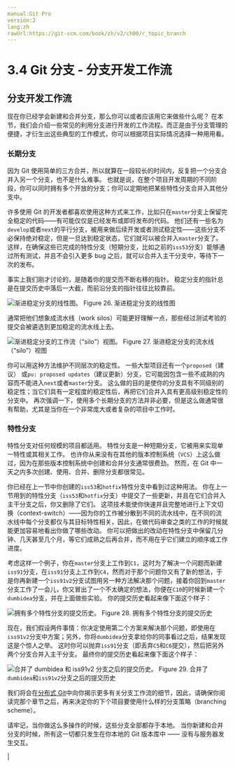 ```yaml
---
manual:Git Pro
version:2
lang:zh
rawUrl:https://git-scm.com/book/zh/v2/ch00/r_topic_branch
---
```



# 3.4 Git 分支 - 分支开发工作流

## 分支开发工作流<a name="_分支开发工作流"></a>


现在你已经学会新建和合并分支，那么你可以或者应该用它来做些什么呢？ 在本节，我们会介绍一些常见的利用分支进行开发的工作流程。而正是由于分支管理的便捷，才衍生出这些典型的工作模式，你可以根据项目实际情况选择一种用用看。



### 长期分支<a name="_长期分支"></a>


因为 Git 使用简单的三方合并，所以就算在一段较长的时间内，反复把一个分支合并入另一个分支，也不是什么难事。 也就是说，在整个项目开发周期的不同阶段，你可以同时拥有多个开放的分支；你可以定期地把某些特性分支合并入其他分支中。




许多使用 Git 的开发者都喜欢使用这种方式来工作，比如只在`master`分支上保留完全稳定的代码——有可能仅仅是已经发布或即将发布的代码。 他们还有一些名为`develop`或者`next`的平行分支，被用来做后续开发或者测试稳定性——这些分支不必保持绝对稳定，但是一旦达到稳定状态，它们就可以被合并入`master`分支了。 这样，在确保这些已完成的特性分支（短期分支，比如之前的`iss53`分支）能够通过所有测试，并且不会引入更多 bug 之后，就可以合并入主干分支中，等待下一次的发布。




事实上我们刚才讨论的，是随着你的提交而不断右移的指针。 稳定分支的指针总是在提交历史中落后一大截，而前沿分支的指针往往比较靠前。


![渐进稳定分支的线性图。](%637.png "")
Figure 26. 渐进稳定分支的线性图



通常把他们想象成流水线（work silos）可能更好理解一点，那些经过测试考验的提交会被遴选到更加稳定的流水线上去。


![渐进稳定分支的工作流（“silo”）视图。](%638.png "")
Figure 27. 渐进稳定分支的流水线（“silo”）视图



你可以用这种方法维护不同层次的稳定性。 一些大型项目还有一个`proposed`（建议） 或`pu: proposed updates`（建议更新）分支，它可能因包含一些不成熟的内容而不能进入`next`或者`master`分支。 这么做的目的是使你的分支具有不同级别的稳定性；当它们具有一定程度的稳定性后，再把它们合并入具有更高级别稳定性的分支中。 再次强调一下，使用多个长期分支的方法并非必要，但是这么做通常很有帮助，尤其是当你在一个非常庞大或者复杂的项目中工作时。




### 特性分支<a name="r_topic_branch"></a>


特性分支对任何规模的项目都适用。 特性分支是一种短期分支，它被用来实现单一特性或其相关工作。 也许你从来没有在其他的版本控制系统（`VCS`）上这么做过，因为在那些版本控制系统中创建和合并分支通常很费劲。 然而，在 Git 中一天之内多次创建、使用、合并、删除分支都很常见。




你已经在上一节中你创建的`iss53`和`hotfix`特性分支中看到过这种用法。 你在上一节用到的特性分支（`iss53`和`hotfix`分支）中提交了一些更新，并且在它们合并入主干分支之后，你又删除了它们。 这项技术能使你快速并且完整地进行上下文切换（context-switch）——因为你的工作被分散到不同的流水线中，在不同的流水线中每个分支都仅与其目标特性相关，因此，在做代码审查之类的工作的时候就能更加容易地看出你做了哪些改动。 你可以把做出的改动在特性分支中保留几分钟、几天甚至几个月，等它们成熟之后再合并，而不用在乎它们建立的顺序或工作进度。




考虑这样一个例子，你在`master`分支上工作到`C1`，这时为了解决一个问题而新建`iss91`分支，在`iss91`分支上工作到`C4`，然而对于那个问题你又有了新的想法，于是你再新建一个`iss91v2`分支试图用另一种方法解决那个问题，接着你回到`master`分支工作了一会儿，你又冒出了一个不太确定的想法，你便在`C10`的时候新建一个`dumbidea`分支，并在上面做些实验。 你的提交历史看起来像下面这个样子：


![拥有多个特性分支的提交历史。](%640.png "")
Figure 28. 拥有多个特性分支的提交历史



现在，我们假设两件事情：你决定使用第二个方案来解决那个问题，即使用在`iss91v2`分支中方案；另外，你将`dumbidea`分支拿给你的同事看过之后，结果发现这是个惊人之举。 这时你可以抛弃`iss91`分支（即丢弃`C5`和`C6`提交），然后把另外两个分支合并入主干分支。 最终你的提交历史看起来像下面这个样子：


![合并了 `dumbidea` 和 `iss91v2` 分支之后的提交历史。](%639.png "")
Figure 29. 合并了`dumbidea`和`iss91v2`分支之后的提交历史



我们将会在[分布式 Git](%612  "")中向你揭示更多有关分支工作流的细节，因此，请确保你阅读完那个章节之后，再来决定你的下个项目要使用什么样的分支策略（branching scheme）。




请牢记，当你做这么多操作的时候，这些分支全部都存于本地。 当你新建和合并分支的时候，所有这一切都只发生在你本地的 Git 版本库中 —— 没有与服务器发生交互。



|


